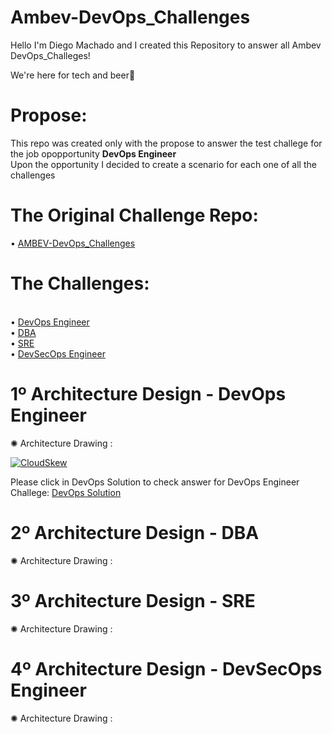 # Ambev-DevOps_Challenges
Hello I'm Diego Machado and I created this Repository to answer all Ambev DevOps_Challeges! 
<p>We're here for tech and beer<span>&#127866;</span></p>

# Propose:

This repo was created only with the propose to answer the test challege for the job opopportunity <b>DevOps Engineer</b>
<br>Upon the opportunity I decided to create a scenario for each one of all the challenges</br>
 
# The Original Challenge Repo:
•	[AMBEV-DevOps_Challenges](https://github.com/cervejaria-ambev/DevOps_Challenges/)

# The Challenges:
<br>•	[DevOps Engineer](https://github.com/cervejaria-ambev/DevOps_Challenges/blob/master/devops.md)</br>
•	[DBA](https://github.com/cervejaria-ambev/DevOps_Challenges/blob/master/dbre.md)
<br>•	[SRE](https://github.com/cervejaria-ambev/DevOps_Challenges/blob/master/sre.md)</br>
•	[DevSecOps Engineer](https://github.com/cervejaria-ambev/DevOps_Challenges/blob/master/devsecops.md)</br>



# 1º Architecture Design - DevOps Engineer

<span>&#10042;</span>  Architecture Drawing :

[![CloudSkew](https://cloudskewprod.azureedge.net/assets/misc/landing-page-hero-2.jpg)](https://www.cloudskew.com/)

Please click in DevOps Solution to check answer for DevOps Engineer Challege:
[DevOps Solution](https://github.com/dimachDevNetOps/Ambev-Test/blob/master/devops.md)

# 2º Architecture Design - DBA

<span>&#10042;</span>  Architecture Drawing :

# 3º Architecture Design - SRE

<span>&#10042;</span>  Architecture Drawing :

# 4º Architecture Design - DevSecOps Engineer

<span>&#10042;</span>  Architecture Drawing :
	
